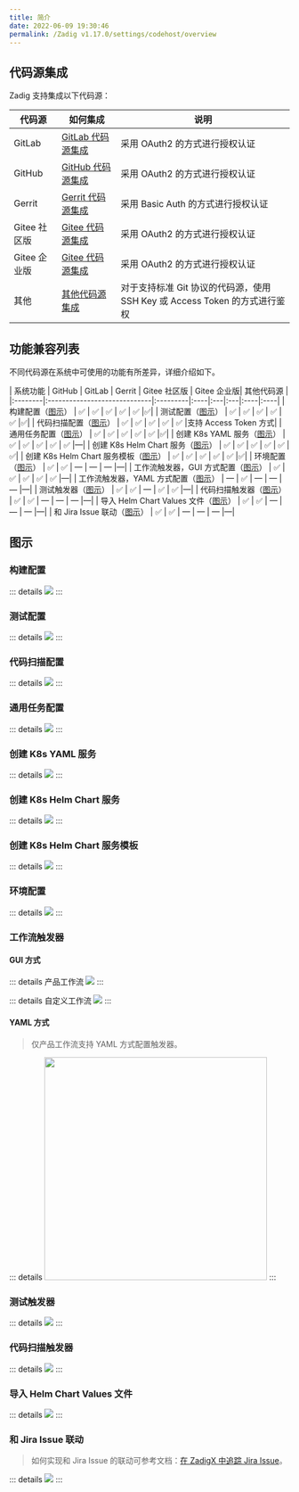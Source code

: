 ```yaml
---
title: 简介
date: 2022-06-09 19:30:46
permalink: /Zadig v1.17.0/settings/codehost/overview
---
```


## 代码源集成
Zadig 支持集成以下代码源：

| 代码源 | 如何集成 | 说明 |
|-------|---------|---|
| GitLab | [GitLab 代码源集成](/Zadig%20v1.17.0/settings/codehost/gitlab/)| 采用 OAuth2 的方式进行授权认证 |
| GitHub | [GitHub 代码源集成](/Zadig%20v1.17.0/settings/codehost/github/)| 采用 OAuth2 的方式进行授权认证 |
| Gerrit | [Gerrit 代码源集成](/Zadig%20v1.17.0/settings/codehost/gerrit/)| 采用 Basic Auth 的方式进行授权认证 |
| Gitee 社区版 | [Gitee 代码源集成](/Zadig%20v1.17.0/settings/codehost/gitee/)| 采用 OAuth2 的方式进行授权认证 |
| Gitee 企业版 <Badge text="企业版" /> | [Gitee 代码源集成](/Zadig%20v1.17.0/settings/codehost/gitee-enterprise/)| 采用 OAuth2 的方式进行授权认证 |
| 其他 | [其他代码源集成](/Zadig%20v1.17.0/settings/codehost/others/)|对于支持标准 Git 协议的代码源，使用 SSH Key 或 Access Token 的方式进行鉴权|

## 功能兼容列表

不同代码源在系统中可使用的功能有所差异，详细介绍如下。

| 系统功能 | GitHub | GitLab | Gerrit | Gitee 社区版 | Gitee 企业版| 其他代码源 |
|:--------|:-----------------------------|:---------|:----|:---|:---|:----|:----|
| 构建配置（[图示](#构建配置)） | ✅ | ✅ | ✅ | ✅ | ✅ |✅|
| 测试配置（[图示](#测试配置)） | ✅ | ✅ | ✅ | ✅ | ✅ |✅|
| 代码扫描配置（[图示](#代码扫描配置)） | ✅ | ✅ | ✅ | ✅ | ✅ |支持 Access Token 方式|
| 通用任务配置（[图示](#通用任务配置)） | ✅ | ✅ | ✅ | ✅ | ✅ |✅|
| 创建 K8s YAML 服务（[图示](#创建-k8s-yaml-服务)） | ✅ | ✅ | ✅ | ✅ | ✅ |—|
| 创建 K8s Helm Chart 服务（[图示](#创建-k8s-helm-chart-服务)） | ✅ | ✅ | ✅ | ✅ | ✅ |✅|
| 创建 K8s Helm Chart 服务模板（[图示](#创建-k8s-helm-chart-服务模板)） | ✅ | ✅ | ✅ | ✅ | ✅ |✅|
| 环境配置（[图示](#环境配置)） | ✅ | ✅ | — | — | — |—|
| 工作流触发器，GUI 方式配置（[图示](#gui-方式)） | ✅ | ✅ | ✅ | ✅ | ✅ |—|
| 工作流触发器，YAML 方式配置（[图示](#yaml-方式)） | — | ✅ | — | — | — |—|
| 测试触发器（[图示](#测试触发器)） | ✅ | ✅ | — | ✅ | ✅ |—|
| 代码扫描触发器（[图示](#代码扫描触发器)） | ✅ | ✅ | — | — | — |—|
| 导入 Helm Chart Values 文件（[图示](#导入-helm-chart-values-文件)） | ✅ | ✅ | — | — | — |—|
| 和 Jira Issue 联动（[图示](#和-jira-issue-联动)） | ✅ | ✅ | — | — | — |—|

## 图示

### 构建配置
::: details
<img src="../_images/build_config_repo.png"></img>
:::

### 测试配置
::: details
<img src="../_images/test_config_repo.png"></img>
:::

### 代码扫描配置
::: details
<img src="../_images/scan_config_repo.png"></img>
:::

### 通用任务配置
::: details
<img src="../_images/common_task_config_repo.png"></img>
:::

### 创建 K8s YAML 服务
::: details
<img src="../_images/create_k8s_service_from_repo.png"></img>
:::

### 创建 K8s Helm Chart 服务
::: details
<img src="../_images/create_helm_service_from_repo.png"></img>
:::

### 创建 K8s Helm Chart 服务模板
::: details
<img src="../_images/create_helm_template_from_repo.png"></img>
:::

### 环境配置
::: details
<img src="../_images/import_config_from_repo.png"></img>
:::

### 工作流触发器

#### GUI 方式

::: details 产品工作流
<img src="../_images/gui_webhook_config.png"></img>
:::

::: details 自定义工作流
<img src="../_images/common_workflow_webhook_config.png"></img>
:::

#### YAML 方式
> 仅产品工作流支持 YAML 方式配置触发器。

::: details
<img src="../_images/yaml_webhook_config.png" width="400">
:::

### 测试触发器
::: details
<img src="../_images/test_webhook_config.png"></img>
:::

### 代码扫描触发器
::: details
<img src="../_images/scan_webhook_config.png"></img>
:::

### 导入 Helm Chart Values 文件
::: details
<img src="../_images/import_values_from_repo.png"></img>
:::

### 和 Jira Issue 联动

> 如何实现和 Jira Issue 的联动可参考文档：[在 ZadigX 中追踪 Jira Issue](/ZadigX%20v1.5.0/settings/jira/#在-zadigx-中追踪-issue)。

::: details
<img src="../_images/show_jira_issue_info.png"></img>
:::

